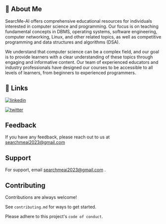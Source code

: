 
## 🚀 About Me

SearcMe-AI offers comprehensive educational resources for individuals interested in computer science and programming. Our focus is on teaching fundamental concepts in DBMS, operating systems, software engineering, computer networking, Linux, and other related topics, as well as competitive programming and data structures and algorithms (DSA).

We understand that computer science can be a complex field, and our goal is to provide learners with a clear understanding of these topics through engaging and informative content. Our team of experienced educators and industry professionals have designed our courses to be accessible to all levels of learners, from beginners to experienced programmers.

## 🔗 Links

[![linkedin](https://img.shields.io/badge/linkedin-0A66C2?style=for-the-badge&logo=linkedin&logoColor=white)](https://www.linkedin.com/company/searchme-ai/)

[![twitter](https://img.shields.io/badge/twitter-1DA1F2?style=for-the-badge&logo=twitter&logoColor=white)](https://twitter.com/SearchMe_AI)


## Feedback

If you have any feedback, please reach out to us at searchmeai2023@gmail.com


## Support

For support, email searchmeai2023@gmail.com .


## Contributing

Contributions are always welcome!

See `contributing.md` for ways to get started.

Please adhere to this project's `code of conduct`.

